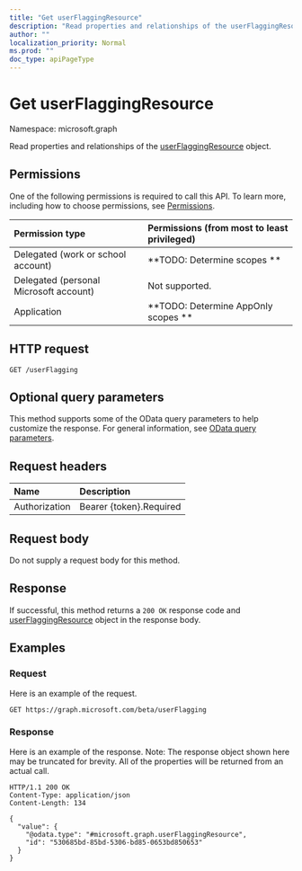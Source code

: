 ```yaml
---
title: "Get userFlaggingResource"
description: "Read properties and relationships of the userFlaggingResource object."
author: ""
localization_priority: Normal
ms.prod: ""
doc_type: apiPageType
---
```


# Get userFlaggingResource

Namespace: microsoft.graph

Read properties and relationships of the [userFlaggingResource](../resources/userflaggingresource.md) object.

## Permissions
One of the following permissions is required to call this API. To learn more, including how to choose permissions, see [Permissions](/concepts/permissions-reference.md).

|Permission type|Permissions (from most to least privileged)|
|:---|:---|
|Delegated (work or school account)|**TODO: Determine scopes **|
|Delegated (personal Microsoft account)|Not supported.|
|Application|**TODO: Determine AppOnly scopes **|

## HTTP request
<!-- {
  "blockType": "ignored"
}
-->
``` http
GET /userFlagging
```

## Optional query parameters
This method supports some of the OData query parameters to help customize the response. For general information, see [OData query parameters](/graph/query-parameters).

## Request headers
|Name|Description|
|:---|:---|
|Authorization|Bearer {token}.Required|

## Request body
Do not supply a request body for this method.

## Response
If successful, this method returns a `200 OK` response code and [userFlaggingResource](../resources/userflaggingresource.md) object in the response body.

## Examples

### Request
Here is an example of the request.
<!-- {
  "blockType": "request",
  "name": "get_userflaggingresource"
}
-->
``` http
GET https://graph.microsoft.com/beta/userFlagging
```

### Response
Here is an example of the response. Note: The response object shown here may be truncated for brevity. All of the properties will be returned from an actual call.
<!-- {
  "blockType": "response",
  "truncated": true,
  "@odata.type": "microsoft.graph.userFlaggingResource"
}
-->
``` http
HTTP/1.1 200 OK
Content-Type: application/json
Content-Length: 134

{
  "value": {
    "@odata.type": "#microsoft.graph.userFlaggingResource",
    "id": "530685bd-85bd-5306-bd85-0653bd850653"
  }
}
```

